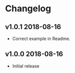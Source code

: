 # Changelog

## v1.0.1 2018-08-16

* Correct example in Readme.

## v1.0.0 2018-08-16

* Initial release
